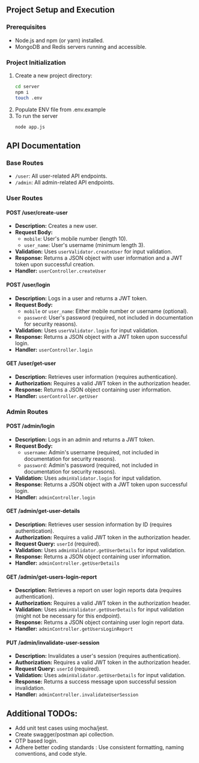 ## Project Setup and Execution

### Prerequisites
* Node.js and npm (or yarn) installed.
* MongoDB and Redis servers running and accessible.

### Project Initialization
1. Create a new project directory:
   ```bash
   cd server
   npm i
   touch .env
2. Populate ENV file from .env.example
3. To run the server
    ```bash
    node app.js

## API Documentation

### Base Routes

- `/user`: All user-related API endpoints.
- `/admin`: All admin-related API endpoints.

### User Routes

#### POST /user/create-user

- **Description:** Creates a new user.
- **Request Body:**
  - `mobile`: User's mobile number (length 10).
  - `user_name`: User's username (minimum length 3).
- **Validation:** Uses `userValidator.createUser` for input validation.
- **Response:** Returns a JSON object with user information and a JWT token upon successful creation.
- **Handler:** `userController.createUser`

#### POST /user/login

- **Description:** Logs in a user and returns a JWT token.
- **Request Body:**
  - `mobile` or `user_name`: Either mobile number or username (optional).
  - `password`: User's password (required, not included in documentation for security reasons).
- **Validation:** Uses `userValidator.login` for input validation.
- **Response:** Returns a JSON object with a JWT token upon successful login.
- **Handler:** `userController.login`

#### GET /user/get-user

- **Description:** Retrieves user information (requires authentication).
- **Authorization:** Requires a valid JWT token in the authorization header.
- **Response:** Returns a JSON object containing user information.
- **Handler:** `userController.getUser`

### Admin Routes

#### POST /admin/login

- **Description:** Logs in an admin and returns a JWT token.
- **Request Body:**
  - `username`: Admin's username (required, not included in documentation for security reasons).
  - `password`: Admin's password (required, not included in documentation for security reasons).
- **Validation:** Uses `adminValidator.login` for input validation.
- **Response:** Returns a JSON object with a JWT token upon successful login.
- **Handler:** `adminController.login`

#### GET /admin/get-user-details

- **Description:** Retrieves user session information by ID (requires authentication).
- **Authorization:** Requires a valid JWT token in the authorization header.
- **Request Query:** `userId` (required).
- **Validation:** Uses `adminValidator.getUserDetails` for input validation.
- **Response:** Returns a JSON object containing user information.
- **Handler:** `adminController.getUserDetails`

#### GET /admin/get-users-login-report

- **Description:** Retrieves a report on user login reports data (requires authentication).
- **Authorization:** Requires a valid JWT token in the authorization header.
- **Validation:** Uses `adminValidator.getUserDetails` for input validation (might not be necessary for this endpoint).
- **Response:** Returns a JSON object containing user login report data.
- **Handler:** `adminController.getUsersLoginReport`

#### PUT /admin/invalidate-user-session

- **Description:** Invalidates a user's session (requires authentication).
- **Authorization:** Requires a valid JWT token in the authorization header.
- **Request Query:** `userId` (required).
- **Validation:** Uses `adminValidator.getUserDetails` for input validation.
- **Response:** Returns a success message upon successful session invalidation.
- **Handler:** `adminController.invalidateUserSession`

## Additional TODOs:
* Add unit test cases using mocha/jest.
* Create swagger/postman api collection.
* OTP based login.
* Adhere better coding standards : Use consistent formatting, naming conventions, and code style.
